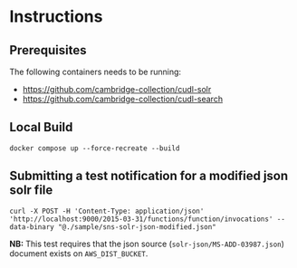 # Instructions

## Prerequisites

The following containers needs to be running:

* https://github.com/cambridge-collection/cudl-solr
* https://github.com/cambridge-collection/cudl-search

## Local Build

    docker compose up --force-recreate --build

## Submitting a test notification for a modified json solr file

    curl -X POST -H 'Content-Type: application/json' 'http://localhost:9000/2015-03-31/functions/function/invocations' --data-binary "@./sample/sns-solr-json-modified.json"

**NB:** This test requires that the json source (`solr-json/MS-ADD-03987.json`) document exists on `AWS_DIST_BUCKET`.
